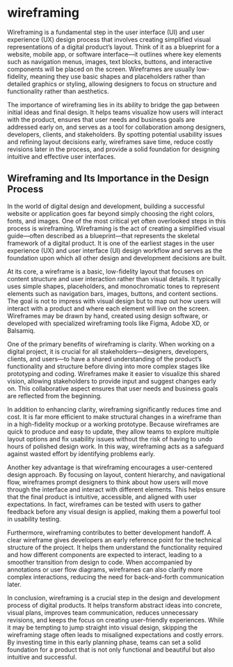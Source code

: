 # wireframing
Wireframing is a fundamental step in the user interface (UI) and user experience (UX) design process that involves creating simplified visual representations of a digital product’s layout. Think of it as a blueprint for a website, mobile app, or software interface—it outlines where key elements such as navigation menus, images, text blocks, buttons, and interactive components will be placed on the screen. Wireframes are usually low-fidelity, meaning they use basic shapes and placeholders rather than detailed graphics or styling, allowing designers to focus on structure and functionality rather than aesthetics.

The importance of wireframing lies in its ability to bridge the gap between initial ideas and final design. It helps teams visualize how users will interact with the product, ensures that user needs and business goals are addressed early on, and serves as a tool for collaboration among designers, developers, clients, and stakeholders. By spotting potential usability issues and refining layout decisions early, wireframes save time, reduce costly revisions later in the process, and provide a solid foundation for designing intuitive and effective user interfaces.

## Wireframing and Its Importance in the Design Process
In the world of digital design and development, building a successful website or application goes far beyond simply choosing the right colors, fonts, and images. One of the most critical yet often overlooked steps in this process is wireframing. Wireframing is the act of creating a simplified visual guide—often described as a blueprint—that represents the skeletal framework of a digital product. It is one of the earliest stages in the user experience (UX) and user interface (UI) design workflow and serves as the foundation upon which all other design and development decisions are built.

At its core, a wireframe is a basic, low-fidelity layout that focuses on content structure and user interaction rather than visual details. It typically uses simple shapes, placeholders, and monochromatic tones to represent elements such as navigation bars, images, buttons, and content sections. The goal is not to impress with visual design but to map out how users will interact with a product and where each element will live on the screen. Wireframes may be drawn by hand, created using design software, or developed with specialized wireframing tools like Figma, Adobe XD, or Balsamiq.

One of the primary benefits of wireframing is clarity. When working on a digital project, it is crucial for all stakeholders—designers, developers, clients, and users—to have a shared understanding of the product’s functionality and structure before diving into more complex stages like prototyping and coding. Wireframes make it easier to visualize this shared vision, allowing stakeholders to provide input and suggest changes early on. This collaborative aspect ensures that user needs and business goals are reflected from the beginning.

In addition to enhancing clarity, wireframing significantly reduces time and cost. It is far more efficient to make structural changes in a wireframe than in a high-fidelity mockup or a working prototype. Because wireframes are quick to produce and easy to update, they allow teams to explore multiple layout options and fix usability issues without the risk of having to undo hours of polished design work. In this way, wireframing acts as a safeguard against wasted effort by identifying problems early.

Another key advantage is that wireframing encourages a user-centered design approach. By focusing on layout, content hierarchy, and navigational flow, wireframes prompt designers to think about how users will move through the interface and interact with different elements. This helps ensure that the final product is intuitive, accessible, and aligned with user expectations. In fact, wireframes can be tested with users to gather feedback before any visual design is applied, making them a powerful tool in usability testing.

Furthermore, wireframing contributes to better development handoff. A clear wireframe gives developers an early reference point for the technical structure of the project. It helps them understand the functionality required and how different components are expected to interact, leading to a smoother transition from design to code. When accompanied by annotations or user flow diagrams, wireframes can also clarify more complex interactions, reducing the need for back-and-forth communication later.

In conclusion, wireframing is a crucial step in the design and development process of digital products. It helps transform abstract ideas into concrete, visual plans, improves team communication, reduces unnecessary revisions, and keeps the focus on creating user-friendly experiences. While it may be tempting to jump straight into visual design, skipping the wireframing stage often leads to misaligned expectations and costly errors. By investing time in this early planning phase, teams can set a solid foundation for a product that is not only functional and beautiful but also intuitive and successful.

